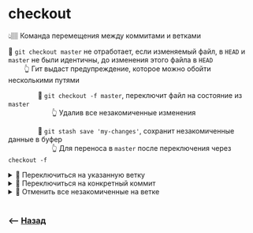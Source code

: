 # checkout
👆🏽 Команда перемещения между коммитами и ветками  

🔹 `git checkout master` не отработает, если изменяемый файл, в `HEAD` и `master` не были идентичны, до изменения этого файла в `HEAD`  
&emsp;&emsp; 👆 Гит выдаст предупреждение, которое можно обойти несколькими путями  

&emsp;&emsp;&emsp;&emsp; 🎯 `git checkout -f master`, переключит файл на состояние из `master`  
&emsp;&emsp;&emsp;&emsp;&emsp;&emsp; 👆 Удалив все незакомиченные изменения   
  
&emsp;&emsp;&emsp;&emsp; 🎯 `git stash save 'my-changes'`, сохранит незакомиченные данные в буфер  
&emsp;&emsp;&emsp;&emsp;&emsp;&emsp; 👆 Для переноса в `master` после переключения через `checkout -f`  

  


   
<details>
<summary> 🔹 Переключиться на указанную ветку </summary>

![illustration](https://raw.githubusercontent.com/webster6667/documentation/master/documentation-data/illustrations/dd-up.svg)

```shell
git checkout 'branchName'
```

![illustration](https://raw.githubusercontent.com/webster6667/documentation/master/documentation-data/illustrations/dd-down.svg)

</details>

<details>
<summary> 🔹 Переключиться на конкретный коммит</summary>

![illustration](https://raw.githubusercontent.com/webster6667/documentation/master/documentation-data/illustrations/dd-up.svg)

Бывает нужно просто глянуть состояние проекта на конкрентом коммите
```shell
git checkout 'commitHash'
```
🛑 Переводит в состояние <a href="./../branches/readme.md">отделенный `HEAD`</a>

![illustration](https://raw.githubusercontent.com/webster6667/documentation/master/documentation-data/illustrations/dd-down.svg)

</details>

<details>
<summary> 🔹 Отменить все незакомиченные на ветке</summary>

![illustration](https://raw.githubusercontent.com/webster6667/documentation/master/documentation-data/illustrations/dd-up.svg)

```shell
git checkout -f
```
👆 Перезапишет все файлы в состояния из `HEAD` ветки  
  


![illustration](https://raw.githubusercontent.com/webster6667/documentation/master/documentation-data/illustrations/dd-down.svg)

</details>

<br>

### ⟵ **<a href="../../readme.md">Назад</a>**